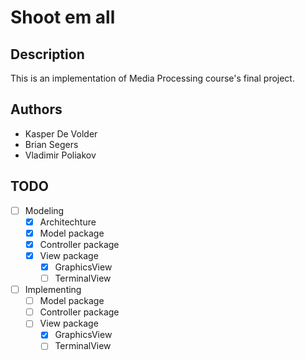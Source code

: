 # Shoot em all

## Description

This is an implementation of Media Processing course's final project.

## Authors

* Kasper De Volder
* Brian Segers
* Vladimir Poliakov

## TODO

* [ ] Modeling
  * [x] Architechture
  * [x] Model package
  * [x] Controller package
  * [x] View package
    * [x] GraphicsView
    * [ ] TerminalView
* [ ] Implementing
  * [ ] Model package
  * [ ] Controller package
  * [ ] View package
    * [x] GraphicsView
    * [ ] TerminalView
